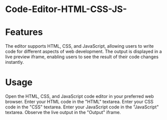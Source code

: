 # Code-Editor-HTML-CSS-JS-

# Features
The editor supports HTML, CSS, and JavaScript, allowing users to write code for different aspects of web development.
The output is displayed in a live preview iframe, enabling users to see the result of their code changes instantly.

# Usage
Open the HTML, CSS, and JavaScript code editor in your preferred web browser.
Enter your HTML code in the "HTML" textarea.
Enter your CSS code in the "CSS" textarea.
Enter your JavaScript code in the "JavaScript" textarea.
Observe the live output in the "Output" iframe.

